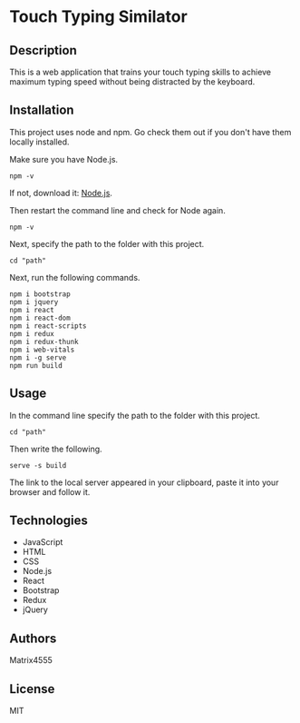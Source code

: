 # Touch Typing Similator

## Description

This is a web application that trains your touch typing skills to achieve maximum typing speed without being distracted by the keyboard.

## Installation

This project uses node and npm. Go check them out if you don't have them locally installed.

Make sure you have Node.js.

```
npm -v
```

If not, download it: [Node.js](https://nodejs.org/).

Then restart the command line and check for Node again.

```
npm -v
```

Next, specify the path to the folder with this project. 

```
cd "path"
```

Next, run the following commands.

```
npm i bootstrap
npm i jquery
npm i react
npm i react-dom
npm i react-scripts
npm i redux
npm i redux-thunk
npm i web-vitals
npm i -g serve
npm run build
```

## Usage

In the command line specify the path to the folder with this project.

```
cd "path"
```

Then write the following.

```
serve -s build
```

The link to the local server appeared in your clipboard, paste it into your browser and follow it.

## Technologies

- JavaScript
- HTML
- CSS
- Node.js
- React
- Bootstrap
- Redux
- jQuery

## Authors

Matrix4555

## License

MIT
